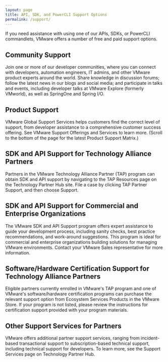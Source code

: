 ```yaml
---
layout: page
title: API, SDK, and PowerCLI Support Options
permalink: /support/
---
```


If you need assistance with using one of our APIs, SDKs, or PowerCLI commandlets, VMware offers a number of free and paid support options.

## Community Support
Join one or more of our developer communities, where you can connect with developers, automation engineers, IT admins, and other VMware product experts around the world. Share knowledge in discussion forums; follow the latest news in our blogs and social media; and participate in talks and events, including developer talks at VMware Explore (formerly VMworld), as well as SpringOne and Spring I/O.

## Product Support
VMware Global Support Services helps customers find the correct level of support, from developer assistance to a comprehensive customer success offering. See VMware Support Offerings and Services to learn more. (Scroll to the bottom of the page for the latest Product Support Matrix.)

## SDK and API Support for Technology Alliance Partners
Partners in the VMware Technology Alliance Partner (TAP) program can obtain SDK and API support by navigating to the TAP Resources page on the Technology Partner Hub site. File a case by clicking TAP Partner Support, and then choose Support.

## SDK and API Support for Commercial and Enterprise Organizations
The VMware SDK and API Support program offers expert assistance to guide your development process, including sanity checks, best practice recommendations, and work-around suggestions. This program is ideal for commercial and enterprise organizations building solutions for managing VMware environments. Contact your VMware Sales representative for more information.

## Software/Hardware Certification Support for Technology Alliance Partners
Eligible partners currently enrolled in VMware's TAP program and one of VMware's software/hardware certification programs can purchase the relevant support option from Ecosystem Services Products in the VMware Store. If your program is not listed, please review the instructions for certification support provided with your program materials.

## Other Support Services for Partners
VMware offers additional partner support services, ranging from incident-based transactional support to subscription-based technical support, including technical support for developers. To learn more, see the Support Services page on Technology Partner Hub.